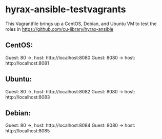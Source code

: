 # hyrax-ansible-testvagrants

This Vagrantfile brings up a CentOS, Debian, and Ubuntu VM to test the roles in https://github.com/cu-library/hyrax-ansible

## CentOS:

Guest: 80 ->, host: http://localhost:8080
Guest: 8080 -> host: http://localhost:8081

## Ubuntu:

Guest: 80 ->, host: http://localhost:8082
Guest: 8080 -> host: http://localhost:8083

## Debian:

Guest: 80 ->, host: http://localhost:8084
Guest: 8080 -> host: http://localhost:8085
